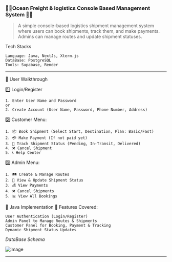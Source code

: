 ### 🚢🌊**Ocean Freight & logistics Console Based Management System** 🌊🚢

>A simple console-based logistics shipment management system where users can book shipments, track them, and make payments. Admins can manage routes and update shipment statuses.

Tech Stacks

```
Language: Java, NextJs, Xterm.js
DataBase: PostgreSQL 
Tools: Supabase, Render
```
---

🔹 User Walkthrough<br>

1️⃣ Login/Register<br>

    
    1. Enter User Name and Password
    or
    2. Create Account (User Name, Password, Phone Number, Address)

2️⃣ Customer Menu:

    1. 📦 Book Shipment (Select Start, Destination, Plan: Basic/Fast)
    2. 💳 Make Payment (If not paid yet)
    3. 🚚 Track Shipment Status (Pending, In-Transit, Delivered)
    4. ❌ Cancel Shipment
    5. 📞 Help Center

3️⃣ Admin Menu:

    1. 🛤 Create & Manage Routes
    2. 📜 View & Update Shipment Status
    3. 💰 View Payments
    4. ❌ Cancel Shipments
    5. 📊 View All Bookings

🔹 Java Implementation
📌 Features Covered:

    User Authentication (Login/Register)
    Admin Panel to Manage Routes & Shipments
    Customer Panel for Booking, Payment & Tracking
    Dynamic Shipment Status Updates

*DataBase Schema*

![image](https://github.com/user-attachments/assets/59abb4f6-04ad-47a7-83d0-d68fc2a6a491)

---


